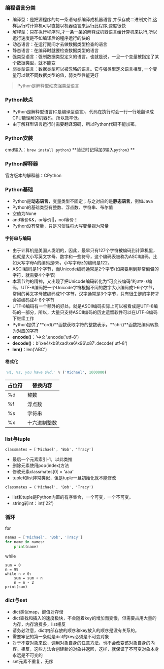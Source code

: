 ### 编程语言分类
* 编译型：是把源程序的每一条语句都编译成机器语言,并保存成二进制文件,这样运行时计算机可以直接以机器语言来运行此程序,速度很快
* 解释型：只在执行程序时,才一条一条的解释成机器语言给计算机来执行,所以运行速度是不如编译后的程序运行的快的
* 动态语言：在运行期间才去做数据类型检查的语言
* 静态语言：在编译时就要检查数据类型的语言
* 强类型语言：强制数据类型定义的语言。也就是说，一旦一个变量被指定了某个数据类型，就不能变
* 弱类型语言：数据类型可以被忽略的语言。它与强类型定义语言相反, 一个变量可以赋不同数据类型的值，弱类型性能更好
> Python是解释型动态强类型语言
### Python缺点
* Python是解释型语言(C是编译型语言)，代码在执行时会一行一行地翻译成CPU能理解的机器码，所以效率低。
* 由于解释型语言运行时需要翻译源码，所以Python代码不能加密。

### Python安装
cmd输入：`brew install python3`
**验证时记得加3输入`python3` **

### Python解释器
官方版本的解释器：CPython

### Python基础
* Python是**动态语言**，变量类型不固定；与之对应的是**静态语言**，例如Java
* Python的基础类型有整数、浮点数、字符串、布尔值
* 空值为None
* and等价&&，or等价||，not等价！
* Python没有常量，只是习惯性将大写变量视为常量

#### 字符串与编码
* 由于计算机是美国人发明的，因此，最早只有127个字符被编码到计算机里，也就是大小写英文字母、数字和一些符号，这个编码表被称为ASCII编码，比如大写字母A的编码是65，小写字母z的编码是122。
* ASCII编码是1个字节，而Unicode编码通常是2个字节(如果要用到非常偏僻的字符，就需要4个字节)
* 本着节约的精神，又出现了把Unicode编码转化为“可变长编码”的`UTF-8`编码，UTF-8编码把一个Unicode字符根据不同的数字大小编码成1-6个字节，常用的英文字母被编码成1个字节，汉字通常是3个字节，只有很生僻的字符才会被编码成4-6个字节
* UTF-8编码有一个额外的好处，就是ASCII编码实际上可以被看成是UTF-8编码的一部分，所以，大量只支持ASCII编码的历史遗留软件可以在UTF-8编码下继续工作
* Python提供了**ord()**函数获取字符的整数表示，**chr()**函数把编码转换为对应的字符
* **encode()**：'中文'.encode('utf-8')
* **decode()**：b'\xe4\xb8\xad\xe6\x96\x87'.decode('utf-8')
* **len()**：len('ABC')

#### 格式化
```python
'Hi, %s, you have $%d.' % ('Michael', 1000000)
```
占位符 | 替换内容
--- | ---
%d | 整数
%f | 浮点数
%s | 字符串
%x | 十六进制整数

### list与tuple
```
classmates = ['Michael', 'Bob', 'Tracy']
```
* 最后一个元素索引-1，以此类推
* 删除元素使用pop(index)方法
* 修改元素classmates[0] = 'aaa'
* tuple和list非常类似，但是tuple一旦初始化就不能修改
```
classmates = ('Michael', 'Bob', 'Tracy')
```
* list和tuple是Python内置的有序集合，一个可变，一个不可变。
* string转int：int('22')

### 循环

for

```python
names = ['Michael', 'Bob', 'Tracy']
for name in names:
    print(name)
```

while

```
sum = 0
n = 99
while n > 0:
    sum = sum + n
    n = n - 2
print(sum)
```

### dict与set
* dict类似map，键值对存储
* dict查找和插入的速度极快，不会随着key的增加而变慢，但需要占用大量的内存，内存浪费多，list相反
* 请务必注意，dict内部存放的顺序和key放入的顺序是没有关系的。
* 需要牢记的第一条就是dict的key必须是不可变对象
* 对于不变对象来说，调用对象自身的任意方法，也不会改变该对象自身的内容。相反，这些方法会创建新的对象并返回，这样，就保证了不可变对象本身永远是不可变的
* set元素不重复，无序
